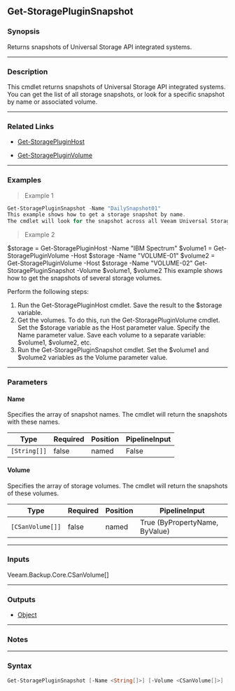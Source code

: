 Get-StoragePluginSnapshot
-------------------------

### Synopsis
Returns snapshots of Universal Storage API integrated systems.

---

### Description

This cmdlet returns snapshots of Universal Storage API integrated systems.
You can get the list of all storage snapshots, or look for a specific snapshot by name or associated volume.

---

### Related Links
* [Get-StoragePluginHost](Get-StoragePluginHost)

* [Get-StoragePluginVolume](Get-StoragePluginVolume)

---

### Examples
> Example 1

```PowerShell
Get-StoragePluginSnapshot -Name "DailySnapshot01"
This example shows how to get a storage snapshot by name.
The cmdlet will look for the snapshot across all Veeam Universal Storage API integrated storages.
```
> Example 2

$storage = Get-StoragePluginHost -Name "IBM Spectrum"
$volume1 = Get-StoragePluginVolume -Host $storage -Name "VOLUME-01"
$volume2 = Get-StoragePluginVolume -Host $storage -Name "VOLUME-02"
Get-StoragePluginSnapshot -Volume $volume1, $volume2
This example shows how to get the snapshots of several storage volumes.

Perform the following steps:
1. Run the Get-StoragePluginHost cmdlet. Save the result to the $storage variable.
2. Get the volumes. To do this, run the Get-StoragePluginVolume cmdlet. Set the $storage variable as the Host parameter value. Specify the Name parameter value. Save each volume to a separate variable: $volume1, $volume2, etc.
3. Run the Get-StoragePluginSnapshot cmdlet. Set the $volume1 and $volume2 variables as the Volume parameter value.

---

### Parameters
#### **Name**
Specifies the array of snapshot names.
The cmdlet will return the snapshots with these names.

|Type        |Required|Position|PipelineInput|
|------------|--------|--------|-------------|
|`[String[]]`|false   |named   |False        |

#### **Volume**
Specifies the array of storage volumes.
The cmdlet will return the snapshots of these volumes.

|Type            |Required|Position|PipelineInput                 |
|----------------|--------|--------|------------------------------|
|`[CSanVolume[]]`|false   |named   |True (ByPropertyName, ByValue)|

---

### Inputs
Veeam.Backup.Core.CSanVolume[]

---

### Outputs
* [Object](https://learn.microsoft.com/en-us/dotnet/api/System.Object)

---

### Notes

---

### Syntax
```PowerShell
Get-StoragePluginSnapshot [-Name <String[]>] [-Volume <CSanVolume[]>] [<CommonParameters>]
```
